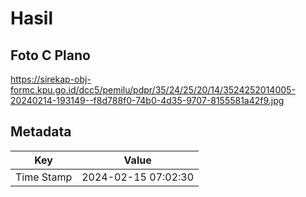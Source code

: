 # Hasil

## Foto C Plano

https://sirekap-obj-formc.kpu.go.id/dcc5/pemilu/pdpr/35/24/25/20/14/3524252014005-20240214-193149--f8d788f0-74b0-4d35-9707-8155581a42f9.jpg


## Metadata

| Key        | Value               |
| ---------- | ------------------- |
| Time Stamp | 2024-02-15 07:02:30 |



